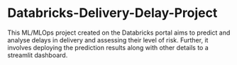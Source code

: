 # Databricks-Delivery-Delay-Project
This ML/MLOps project created on the Databricks portal aims to predict and analyse delays in delivery and assessing their level of risk. Further, it involves deploying the prediction results along with other details to a streamlit dashboard.

